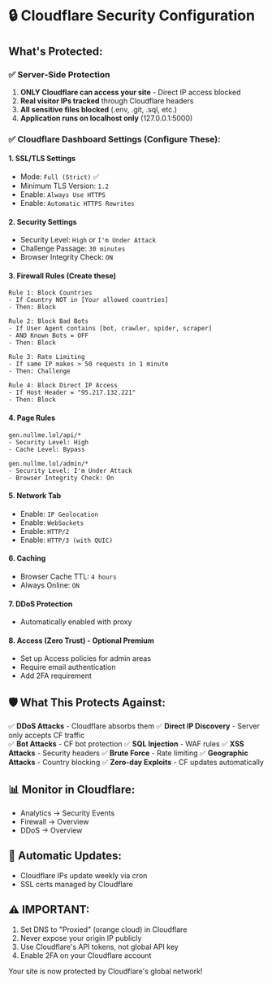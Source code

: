 # 🔒 Cloudflare Security Configuration

## What's Protected:

### ✅ Server-Side Protection
1. **ONLY Cloudflare can access your site** - Direct IP access blocked
2. **Real visitor IPs tracked** through Cloudflare headers
3. **All sensitive files blocked** (.env, .git, .sql, etc.)
4. **Application runs on localhost only** (127.0.0.1:5000)

### ✅ Cloudflare Dashboard Settings (Configure These):

#### 1. **SSL/TLS Settings**
- Mode: `Full (Strict)` ✅
- Minimum TLS Version: `1.2`
- Enable: `Always Use HTTPS`
- Enable: `Automatic HTTPS Rewrites`

#### 2. **Security Settings**
- Security Level: `High` or `I'm Under Attack`
- Challenge Passage: `30 minutes`
- Browser Integrity Check: `ON`

#### 3. **Firewall Rules** (Create these)
```
Rule 1: Block Countries
- If Country NOT in [Your allowed countries] 
- Then: Block

Rule 2: Block Bad Bots
- If User Agent contains [bot, crawler, spider, scraper]
- AND Known Bots = OFF
- Then: Block

Rule 3: Rate Limiting
- If same IP makes > 50 requests in 1 minute
- Then: Challenge

Rule 4: Block Direct IP Access
- If Host Header = "95.217.132.221"
- Then: Block
```

#### 4. **Page Rules**
```
gen.nullme.lol/api/*
- Security Level: High
- Cache Level: Bypass

gen.nullme.lol/admin/*
- Security Level: I'm Under Attack
- Browser Integrity Check: On
```

#### 5. **Network Tab**
- Enable: `IP Geolocation`
- Enable: `WebSockets`
- Enable: `HTTP/2`
- Enable: `HTTP/3 (with QUIC)`

#### 6. **Caching**
- Browser Cache TTL: `4 hours`
- Always Online: `ON`

#### 7. **DDoS Protection**
- Automatically enabled with proxy

#### 8. **Access (Zero Trust)** - Optional Premium
- Set up Access policies for admin areas
- Require email authentication
- Add 2FA requirement

## 🛡️ What This Protects Against:

✅ **DDoS Attacks** - Cloudflare absorbs them
✅ **Direct IP Discovery** - Server only accepts CF traffic  
✅ **Bot Attacks** - CF bot protection
✅ **SQL Injection** - WAF rules
✅ **XSS Attacks** - Security headers
✅ **Brute Force** - Rate limiting
✅ **Geographic Attacks** - Country blocking
✅ **Zero-day Exploits** - CF updates automatically

## 📊 Monitor in Cloudflare:
- Analytics → Security Events
- Firewall → Overview
- DDoS → Overview

## 🔄 Automatic Updates:
- Cloudflare IPs update weekly via cron
- SSL certs managed by Cloudflare

## ⚠️ IMPORTANT:
1. Set DNS to "Proxied" (orange cloud) in Cloudflare
2. Never expose your origin IP publicly
3. Use Cloudflare's API tokens, not global API key
4. Enable 2FA on your Cloudflare account

Your site is now protected by Cloudflare's global network!
